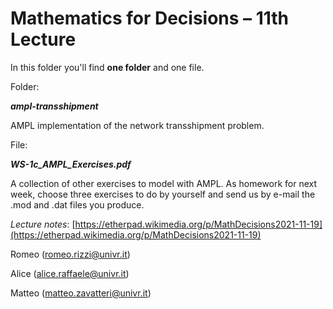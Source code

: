 # Mathematics for Decisions – 11th Lecture

In this folder you'll find **one folder** and one file.

Folder:

***ampl-transshipment***

AMPL implementation of the network transshipment problem.

File:

***WS-1c\_AMPL\_Exercises.pdf***

A collection of other exercises to model with AMPL.
As homework for next week, choose three exercises to do by yourself and send us by e-mail the .mod and .dat files you produce.

*Lecture notes*: [https://etherpad.wikimedia.org/p/MathDecisions2021-11-19](https://etherpad.wikimedia.org/p/MathDecisions2021-11-19)

Romeo (romeo.rizzi@univr.it)

Alice (alice.raffaele@univr.it)

Matteo (matteo.zavatteri@univr.it)
